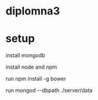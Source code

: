 # diplomna3

# setup

install mongodb

install node and npm

run npm install -g bower

run mongod --dbpath ./server/data

